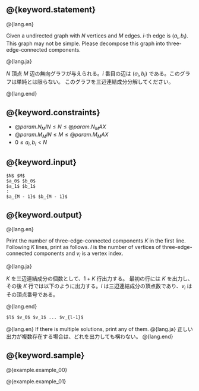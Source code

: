 ## @{keyword.statement}

@{lang.en}

Given a undirected graph with $N$ vertices and $M$ edges. $i$-th edge is $(a_i, b_i)$. This graph may not be simple.
Please decompose this graph into three-edge-connected components.

@{lang.ja}

$N$ 頂点 $M$ 辺の無向グラフが与えられる。$i$ 番目の辺は $(a_i, b_i)$ である。このグラフは単純とは限らない。
このグラフを三辺連結成分分解してください。

@{lang.end}


## @{keyword.constraints}

- $@{param.N_MIN} \leq N \leq @{param.N_MAX}$
- $@{param.M_MIN} \leq M \leq @{param.M_MAX}$
- $0 \leq a_i, b_i < N$

## @{keyword.input}

~~~
$N$ $M$
$a_0$ $b_0$
$a_1$ $b_1$
:
$a_{M - 1}$ $b_{M - 1}$
~~~

## @{keyword.output}


@{lang.en}

Print the number of three-edge-connected components $K$ in the first line.
Following $K$ lines, print as follows. $l$ is the number of vertices of three-edge-connected components and $v_i$ is a vertex index.

@{lang.ja}

$K$ を三辺連結成分の個数として、$1 + K$ 行出力する。
最初の行には $K$ を出力し、その後 $K$ 行では以下のように出力する。$l$ は三辺連結成分の頂点数であり、$v_i$ はその頂点番号である。

@{lang.end}

~~~
$l$ $v_0$ $v_1$ ... $v_{l-1}$
~~~

@{lang.en}
If there is multiple solutions, print any of them.
@{lang.ja}
正しい出力が複数存在する場合は、どれを出力しても構わない。
@{lang.end}

## @{keyword.sample}

@{example.example_00}

@{example.example_01}
